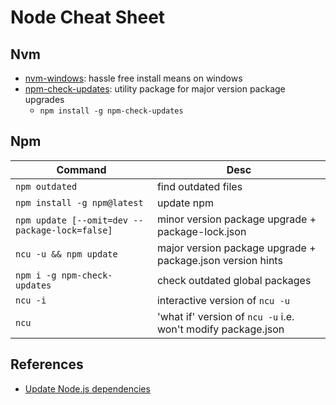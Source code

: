 # Node Cheat Sheet

## Nvm

- [nvm-windows](https://github.com/coreybutler/nvm-windows): hassle free install means on windows
- [npm-check-updates](https://www.npmjs.com/package/npm-check-updates): utility package for major version package upgrades
  - `npm install -g npm-check-updates`

## Npm

|Command|Desc|
|-------|----|
|`npm outdated`|find outdated files|
|`npm install -g npm@latest`|update npm|
|`npm update [--omit=dev --package-lock=false]`|minor version package upgrade + package-lock.json|
|`ncu -u && npm update`|major version package upgrade + package.json version hints|
|`npm i -g npm-check-updates`|check outdated global packages|
|`ncu -i`|interactive version of `ncu -u`|
|`ncu`|'what if' version of `ncu -u` i.e. won't modify package.json|

## References

- [Update Node.js dependencies](https://nodejs.dev/learn/update-all-the-nodejs-dependencies-to-their-latest-version)
